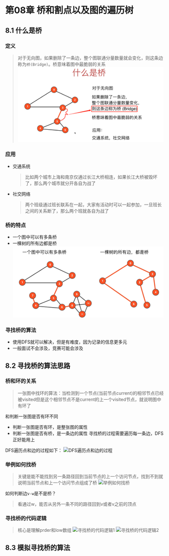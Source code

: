 # 第08章 桥和割点以及图的遍历树

## 8.1 什么是桥

### 定义
> 对于无向图，如果删除了一条边，整个图联通分量数量就会变化，则这条边称为`桥(Bridge)`。桥意味着图中最脆弱的关系
![什么是桥](images/第08章_桥和割点以及图的遍历树/什么是桥.png)

### 应用
+ 交通系统
  > 比如两个城市上海和南京仅通过长江大桥相连，如果长江大桥被毁坏了，那么两个城市就分开各自为战了
+ 社交网络
  > 两个班级通过班长联系在一起，大家有活动时可以一起参加，一旦班长之间的关系断了，那么两个班就各自为战了

### 桥的特点
+ 一个图中可以有多条桥
+ 一棵树的所有边都是桥
![桥的特点](images/第08章_桥和割点以及图的遍历树/桥的特点.png)

### 寻找桥的算法
+ 使用DFS就可以解决，但是有难度，因为记录的信息更多元
+ 一般面试不会涉及，竞赛可能会涉及

## 8.2 寻找桥的算法思路

### 桥和环的关系
> 一张图中找环的算法：当检测到一个节点(当前节点current)的相邻节点已经被visited但是这个相邻节点不是current的上一个visited节点，就说明图中有环了

和判断一张图是否有环不同
+ 判断一张图是否有环，是整张图的属性
+ 判断一张图是否有桥，是一条边的属性
寻找桥的过程需要遍历每一条边，DFS正好能用上

DFS遍历点和边的过程如下：
![DFS遍历点和边的过程](https://img.mukewang.com/szimg/5dfad9e7000119d317281080.jpg)

### 举例如何找桥
> 关键是能不能找到另一条路径回到当前节点的上一个访问节点，找到不到就说明当前节点和上一个访问节点组成了桥
![举例如何找桥](https://img.mukewang.com/szimg/5dfadadb000153c217281080.jpg)

如何判断边`v-w`是不是桥？
> 看通过w，能否从另外一条不同的路径回到v或者v之前的顶点

### 寻找桥的代码逻辑
> 核心是理解prder和low数组
![寻找桥的代码逻辑1](https://img1.sycdn.imooc.com/szimg/5dfadd470001f27c17281080.jpg)
![寻找桥的代码逻辑2](https://img.mukewang.com/szimg/5dfade2f0001434417281080.jpg)

## 8.3 模拟寻找桥的算法


